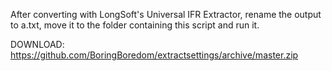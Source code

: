 After converting with LongSoft's Universal IFR Extractor, rename the output to a.txt, move it to the folder containing this script and run it.

DOWNLOAD: https://github.com/BoringBoredom/extractsettings/archive/master.zip
